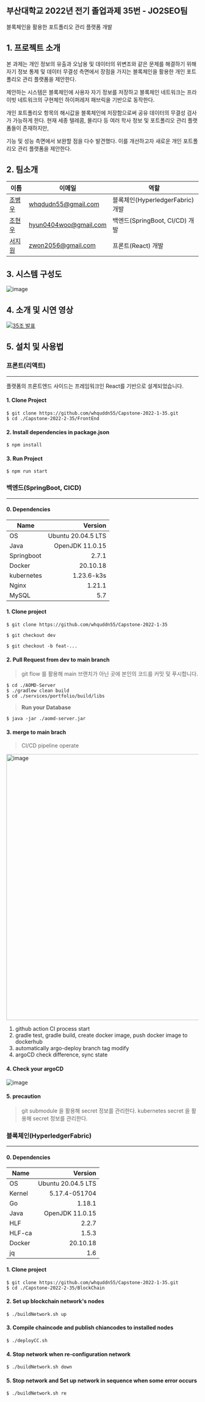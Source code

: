 ## 부산대학교 2022년 전기 졸업과제 35번 - JO2SEO팀  
블록체인을 활용한 포트폴리오 관리 플랫폼 개발

## 1. 프로젝트 소개


 본 과제는 개인 정보의 유출과 오남용 및 데이터의 위변조와 같은 문제를 해결하기 위해 자기 정보 통제 및 데이터 무결성 측면에서 장점을 가지는 블록체인을 활용한 개인 포트폴리오 관리 플랫폼을 제안한다.   

제안하는 시스템은 블록체인에 사용자 자기 정보를 저장하고 블록체인 네트워크는 프라이빗 네트워크의 구현체인 하이퍼레저 패브릭을 기반으로 동작한다.   

개인 포트폴리오 항목의 해시값을 블록체인에 저장함으로써 공유 데이터의 무결성 검사가 가능하게 한다. 현재 세종 텔레콤, 몰리다 등 여러 학사 정보 및 포트폴리오 관리 플랫폼들이 존재하지만,   

기능 및 성능 측면에서 보완할 점을 다수 발견했다. 이를 개선하고자 새로운 개인 포트폴리오 관리 플랫폼을 제안한다.

## 2. 팀소개

|이름|이메일|역할|
|---|---|------|
|[조병우](https://github.com/whquddn55)|whqdudn55@gmail.com|블록체인(HyperledgerFabric) 개발|
|[조현우](https://github.com/hyun98)|hyun0404woo@gmail.com|백엔드(SpringBoot, CI/CD) 개발|
|[서지원](https://github.com/jwseo4074)|zwon2056@gmail.com|프론트(React) 개발|

## 3. 시스템 구성도

![image](https://user-images.githubusercontent.com/26822105/195231874-6b4dc5d1-e2a9-4342-b147-0f26f62bf314.png)

## 4. 소개 및 시연 영상
[![35조 발표](http://img.youtube.com/vi/zWiVFvmuC-w/0.jpg)](https://www.youtube.com/watch?v=zWiVFvmuC-w)

## 5. 설치 및 사용법

### 프론트(리액트)
---
플랫폼의 프론트엔드 사이드는 프레임워크인 React를 기반으로 설계되었습니다.

#### 1. Clone Project
``` shell
$ git clone https://github.com/whquddn55/Capstone-2022-1-35.git
$ cd ./Capstone-2022-2-35/FrontEnd
```

#### 2. Install dependencies in package.json
``` shell
$ npm install
```

#### 3. Run Project
``` shell
$ npm run start
```

### 백엔드(SpringBoot, CICD)
---
#### 0. Dependencies
|Name|Version|
|----|-------:|
|OS|Ubuntu 20.04.5 LTS|
|Java|OpenJDK 11.0.15|
|Springboot|2.7.1|
|Docker|20.10.18|
|kubernetes|1.23.6-k3s|
|Nginx|1.21.1|
|MySQL|5.7|

#### 1. Clone project
``` shell
$ git clone https://github.com/whquddn55/Capstone-2022-1-35
```

```shell
$ git checkout dev
```

```shell
$ git checkout -b feat-...
```

#### 2. Pull Request from dev to main branch
> git flow 를 활용해 main 브랜치가 아닌 곳에 본인의 코드를 커밋 및 푸시합니다.

```shell
$ cd ./AOMD-Server
$ ./gradlew clean build
$ cd ./services/portfolio/build/libs
```

> **Run your Database**

```shell
$ java -jar ./aomd-server.jar
```

#### 3. merge to main brach

> CI/CD pipeline operate

<img width="697" alt="image" src="https://user-images.githubusercontent.com/68914294/195872032-d67b8825-1284-4b53-b75d-0cb06691322f.png">

1. github action CI process start
2. gradle test, gradle build, create docker image, push docker image to dockerhub
3. automatically argo-deploy branch tag modify
4. argoCD check difference, sync state

#### 4. Check your argoCD

![image](https://user-images.githubusercontent.com/68914294/195873514-ea94278c-e465-48bf-bf5b-3175342c696f.png)

#### 5. precaution
> git submodule 을 활용해 secret 정보를 관리한다.
> kubernetes secret 을 활용해 secret 정보를 관리한다.


### 블록체인(HyperledgerFabric)
---
#### 0. Dependencies
|Name|Version|
|----|-------:|
|OS|Ubuntu 20.04.5 LTS|
|Kernel| 5.17.4-051704|
|Go|1.18.1|
|Java|OpenJDK 11.0.15|
|HLF|2.2.7|
|HLF-ca|1.5.3|
|Docker|20.10.18|
|jq|1.6|

#### 1. Clone project
``` shell
$ git clone https://github.com/whquddn55/Capstone-2022-1-35.git
$ cd ./Capstone-2022-2-35/BlockChain
```
#### 2. Set up blockchain network's nodes
``` shell
$ ./buildNetwork.sh up
```
#### 3. Compile chaincode and publish chiancodes to installed nodes
``` shell
$ ./deployCC.sh
```

#### 4. Stop network when re-configuration network
``` shell
$ ./buildNetwork.sh down
```
#### 5. Stop network and Set up network in sequence when some error occurs
``` shell
$ ./buildNetwork.sh re
```
